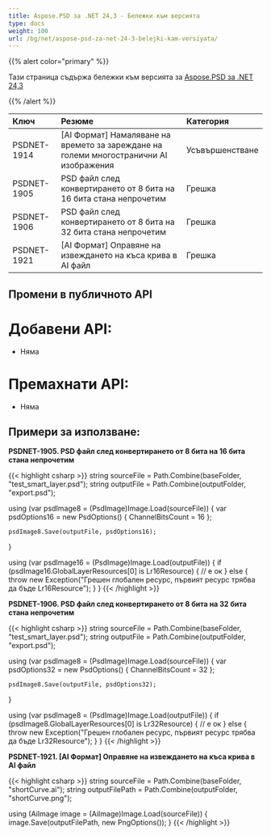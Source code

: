 ```yaml
---
title: Aspose.PSD за .NET 24,3 - Бележки към версията
type: docs
weight: 100
url: /bg/net/aspose-psd-za-net-24-3-belejki-kam-versiyata/
---
```


{{% alert color="primary" %}}

Тази страница съдържа бележки към версията за [Aspose.PSD за .NET 24,3](https://www.nuget.org/packages/Aspose.PSD/)

{{% /alert %}}


| **Ключ**    | **Резюме**                                                           | **Категория**     |
|:------------|:---------------------------------------------------------------------|:------------|
| PSDNET-1914 | [AI Формат] Намаляване на времето за зареждане на големи многостранични AI изображения | Усъвършенстване |
| PSDNET-1905 | PSD файл след конвертирането от 8 бита на 16 бита стана непрочетим   | Грешка       |
| PSDNET-1906 | PSD файл след конвертирането от 8 бита на 32 бита стана непрочетим   | Грешка       |
| PSDNET-1921 | [AI Формат] Оправяне на извеждането на къса крива в AI файл          | Грешка       |

## **Промени в публичното API**
# **Добавени API:**
- Няма

# **Премахнати API:**
- Няма

## **Примери за използване:**

**PSDNET-1905. PSD файл след конвертирането от 8 бита на 16 бита стана непрочетим**

{{< highlight csharp >}}
string sourceFile = Path.Combine(baseFolder, "test_smart_layer.psd");
string outputFile = Path.Combine(outputFolder, "export.psd");

using (var psdImage8 = (PsdImage)Image.Load(sourceFile))
{
    var psdOptions16 = new PsdOptions()
    {
        ChannelBitsCount = 16
    };

    psdImage8.Save(outputFile, psdOptions16);
}

using (var psdImage16 = (PsdImage)Image.Load(outputFile))
{
    if (psdImage16.GlobalLayerResources[0] is Lr16Resource)
    {
        // е ок
    }
    else
    {
        throw new Exception("Грешен глобален ресурс, първият ресурс трябва да бъде Lr16Resource");
    }
}
{{< /highlight >}}

**PSDNET-1906. PSD файл след конвертирането от 8 бита на 32 бита стана непрочетим**

{{< highlight csharp >}}
string sourceFile = Path.Combine(baseFolder, "test_smart_layer.psd");
string outputFile = Path.Combine(outputFolder, "export.psd");

using (var psdImage8 = (PsdImage)Image.Load(sourceFile))
{
    var psdOptions32 = new PsdOptions()
    {
        ChannelBitsCount = 32
    };

    psdImage8.Save(outputFile, psdOptions32);
}

using (var psdImage8 = (PsdImage)Image.Load(outputFile))
{
    if (psdImage8.GlobalLayerResources[0] is Lr32Resource)
    {
        // е ок
    }
    else
    {
        throw new Exception("Грешен глобален ресурс, първият ресурс трябва да бъде Lr32Resource");
    }
}
{{< /highlight >}}

**PSDNET-1921. [AI Формат] Оправяне на извеждането на къса крива в AI файл**

{{< highlight csharp >}}
string sourceFile = Path.Combine(baseFolder, "shortCurve.ai");
string outputFilePath = Path.Combine(outputFolder, "shortCurve.png");

using (AiImage image = (AiImage)Image.Load(sourceFile))
{
    image.Save(outputFilePath, new PngOptions());
}
{{< /highlight >}}
